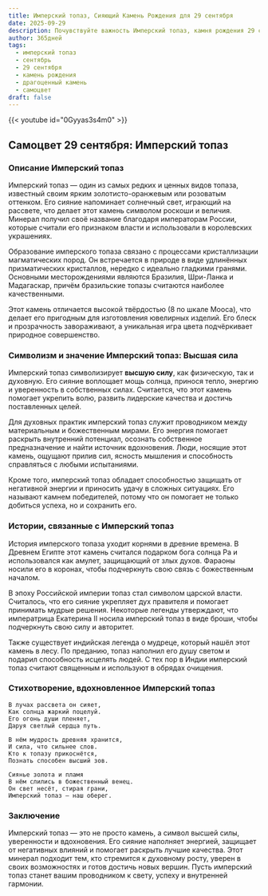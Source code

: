 ```yaml
---
title: Имперский топаз, Сияющий Камень Рождения для 29 сентября
date: 2025-09-29
description: Почувствуйте важность Имперский топаз, камня рождения 29 сентября, который символизирует Высшая сила. Пусть его красота и значение осветят ваш день.
author: 365дней
tags:
  - имперский топаз
  - сентябрь
  - 29 сентября
  - камень рождения
  - драгоценный камень
  - самоцвет
draft: false
---
```


{{< youtube id="0Gyyas3s4m0" >}}

## Самоцвет 29 сентября: Имперский топаз

### Описание Имперский топаз

Имперский топаз — один из самых редких и ценных видов топаза, известный своим ярким золотисто-оранжевым или розоватым оттенком. Его сияние напоминает солнечный свет, играющий на рассвете, что делает этот камень символом роскоши и величия. Минерал получил своё название благодаря императорам России, которые считали его признаком власти и использовали в королевских украшениях.

Образование имперского топаза связано с процессами кристаллизации магматических пород. Он встречается в природе в виде удлинённых призматических кристаллов, нередко с идеально гладкими гранями. Основными месторождениями являются Бразилия, Шри-Ланка и Мадагаскар, причём бразильские топазы считаются наиболее качественными.

Этот камень отличается высокой твёрдостью (8 по шкале Мооса), что делает его пригодным для изготовления ювелирных изделий. Его блеск и прозрачность завораживают, а уникальная игра цвета подчёркивает природное совершенство.

### Символизм и значение Имперский топаз: Высшая сила

Имперский топаз символизирует **высшую силу**, как физическую, так и духовную. Его сияние воплощает мощь солнца, принося тепло, энергию и уверенность в собственных силах. Считается, что этот камень помогает укрепить волю, развить лидерские качества и достичь поставленных целей.

Для духовных практик имперский топаз служит проводником между материальным и божественным мирами. Его энергия помогает раскрыть внутренний потенциал, осознать собственное предназначение и найти источник вдохновения. Люди, носящие этот камень, ощущают прилив сил, ясность мышления и способность справляться с любыми испытаниями.

Кроме того, имперский топаз обладает способностью защищать от негативной энергии и приносить удачу в сложных ситуациях. Его называют камнем победителей, потому что он помогает не только добиться успеха, но и сохранить его.

### Истории, связанные с Имперский топаз

История имперского топаза уходит корнями в древние времена. В Древнем Египте этот камень считался подарком бога солнца Ра и использовался как амулет, защищающий от злых духов. Фараоны носили его в коронах, чтобы подчеркнуть свою связь с божественным началом.

В эпоху Российской империи топаз стал символом царской власти. Считалось, что его сияние укрепляет дух правителя и помогает принимать мудрые решения. Некоторые легенды утверждают, что императрица Екатерина II носила имперский топаз в виде броши, чтобы подчеркнуть свою силу и авторитет.

Также существует индийская легенда о мудреце, который нашёл этот камень в лесу. По преданию, топаз наполнил его душу светом и подарил способность исцелять людей. С тех пор в Индии имперский топаз считают священным и используют в обрядах очищения.

### Стихотворение, вдохновленное Имперский топаз

```
В лучах рассвета он сияет,  
Как солнца жаркий поцелуй.  
Его огонь души пленяет,  
Даруя светлый сердца путь.

В нём мудрость древняя хранится,  
И сила, что сильнее слов.  
Кто к топазу прикоснётся,  
Познать способен высший зов.

Сиянье золота и пламя  
В нём слились в божественный венец.  
Он свет несёт, стирая грани,  
Имперский топаз — наш оберег.
```

### Заключение

Имперский топаз — это не просто камень, а символ высшей силы, уверенности и вдохновения. Его сияние наполняет энергией, защищает от негативных влияний и помогает раскрыть лучшие качества. Этот минерал подходит тем, кто стремится к духовному росту, уверен в своих возможностях и готов достичь новых вершин. Пусть имперский топаз станет вашим проводником к свету, успеху и внутренней гармонии.